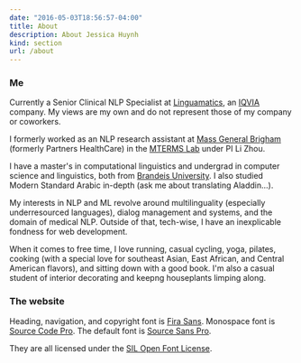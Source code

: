 ```yaml
---
date: "2016-05-03T18:56:57-04:00"
title: About
description: About Jessica Huynh
kind: section
url: /about
---
```


### Me

Currently a Senior Clinical NLP Specialist at [Linguamatics](https://www.linguamatics.com), an [IQVIA](https://www.iqvia.com) company. My views are my own and do not represent those of my company or coworkers.

I formerly worked as an NLP research assistant at [Mass General Brigham](https://www.massgeneralbrighamready.org/) (formerly Partners HealthCare) in the [MTERMS Lab](http://mterms.bwh.harvard.edu/) under PI Li Zhou.

I have a master's in computational linguistics and undergrad in computer science and linguistics, both from [Brandeis University](https://www.brandeis.edu). I also studied Modern Standard Arabic in-depth (ask me about translating Aladdin...).

My interests in NLP and ML revolve around multilinguality (especially underresourced languages), dialog management and systems, and the domain of medical NLP. Outside of that, tech-wise, I have an inexplicable fondness for web development.

When it comes to free time, I love running, casual cycling, yoga, pilates, cooking (with a special love for southeast Asian, East African, and Central American flavors), and sitting down with a good book. I'm also a casual student of interior decorating and keepng houseplants limping along.

### The website

Heading, navigation, and copyright font is [Fira Sans](http://mozilla.github.io/Fira/). Monospace font is [Source Code Pro](https://adobe-fonts.github.io/source-code-pro/). The default font is [Source Sans Pro](https://adobe-fonts.github.io/source-sans-pro/).

They are all licensed under the [SIL Open Font License](https://scripts.sil.org/cms/scripts/page.php?site_id=nrsi&id=OFL).
